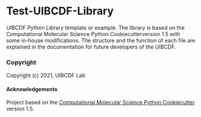 # Test-UIBCDF-Library

UIBCDF Python Library template or example. The library is based on the Computational Molecular Science Python Cookiecutterversion 1.5 with some in-house modifications. The structure and the function of each file are explained in the documentation for future developers of the UIBCDF.

### Copyright

Copyright (c) 2021, UIBCDF Lab


#### Acknowledgements
 
Project based on the 
[Computational Molecular Science Python Cookiecutter](https://github.com/molssi/cookiecutter-cms) version 1.5.

